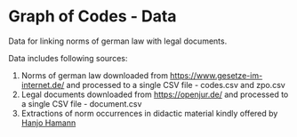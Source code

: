 # Graph of Codes - Data
Data for linking norms of german law with legal documents.

Data includes following sources:
1. Norms of german law downloaded from https://www.gesetze-im-internet.de/ and processed to a single CSV file - codes.csv and zpo.csv
2. Legal documents downloaded from https://openjur.de/ and processed to a single CSV file - document.csv
3. Extractions of norm occurrences in didactic material kindly offered by [Hanjo Hamann](http://hanjo.1hamann.de/)
